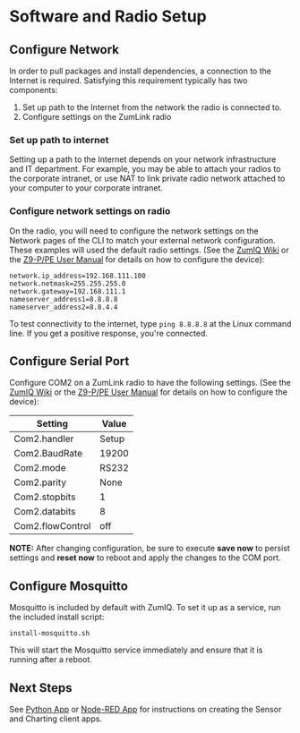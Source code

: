 # Software and Radio Setup

## Configure Network

In order to pull packages and install dependencies, a connection to the Internet is required. Satisfying this requirement typically has two components:

1. Set up path to the Internet from the network the radio is connected to.
2. Configure settings on the ZumLink radio

### Set up path to internet

Setting up a path to the Internet depends on your network infrastructure and IT department. For example, you may be able to attach your radios to the corporate intranet, or use NAT to link private radio network attached to your computer to your corporate intranet.

### Configure network settings on radio

On the radio, you will need to configure the network settings on the Network pages of the CLI to match your external network configuration. These examples will used the default radio settings. (See the [ZumIQ Wiki](https://github.com/FreeWaveTechnologies/ZumIQ/wiki) or the [Z9-P/PE User Manual](http://support.freewave.com/knowledge-base/z9-pe-user-manual/) for details on how to configure the device):

    network.ip_address=192.168.111.100
    network.netmask=255.255.255.0
    network.gateway=192.168.111.1
    nameserver_address1=8.8.8.8
    nameserver_address2=8.8.4.4
    
To test connectivity to the internet, type `ping 8.8.8.8` at the Linux command line. If you get a positive response, you're connected.

## Configure Serial Port

Configure COM2 on a ZumLink radio to have the following settings. (See the [ZumIQ Wiki](https://github.com/FreeWaveTechnologies/ZumIQ/wiki) or the [Z9-P/PE User Manual](http://support.freewave.com/knowledge-base/z9-pe-user-manual/) for details on how to configure the device):

**Setting**      | **Value**
---------------- | -------------------
Com2.handler     | Setup
Com2.BaudRate    | 19200
Com2.mode        | RS232
Com2.parity      | None
Com2.stopbits    | 1
Com2.databits    | 8
Com2.flowControl | off

**NOTE:** After changing configuration, be sure to execute **save now** to persist settings and **reset now** to reboot and apply the changes to the COM port.

## Configure Mosquitto

Mosquitto is included by default with ZumIQ. To set it up as a service, run the included install script:

    install-mosquitto.sh

This will start the Mosquitto service immediately and ensure that it is running after a reboot.

## Next Steps

See [Python App](python/README.md) or [Node-RED App](node-red/README.md) for instructions on creating the Sensor and Charting client apps.
